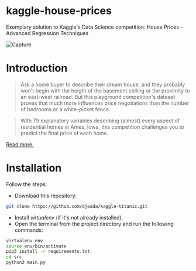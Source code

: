# kaggle-house-prices
Exemplary solution to Kaggle's Data Science competition: House Prices - Advanced Regression Techniques

![Capture](https://storage.googleapis.com/kaggle-competitions/kaggle/5407/media/housesbanner.png)

<h1>Introduction</h1>

> Ask a home buyer to describe their dream house, and they probably won't begin with the height of the basement ceiling or the proximity to an east-west railroad. But this playground competition's dataset proves that much more influences price negotiations than the number of bedrooms or a white-picket fence.

> With 79 explanatory variables describing (almost) every aspect of residential homes in Ames, Iowa, this competition challenges you to predict the final price of each home.

<a href="https://www.kaggle.com/c/house-prices-advanced-regression-techniques">Read more.</a>

<h1>Installation</h1>

Follow the steps:

- Download this repository: 
 
 ```bash 
 git clone https://github.com/djeada/kaggle-titanic.git
 ```
 
- Install <i>virtualenv</i> (if it's not already installed).
- Open the terminal from the project directory and run the following commands:

```bash
virtualenv env
source env/bin/activate
pip3 install -r requirements.txt
cd src
python3 main.py
```
